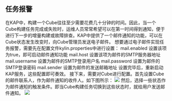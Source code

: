 ## 任务报警在KAP中，构建一个Cube往往至少需要花费几十分钟的时间。因此，当一个Cube构建任务完成或失败时，运维人员常常希望可以在第一时间得到通知，便于进行下一步的增量构建或故障排查。KAP中提供了一个邮件通知的功能，可以在Cube状态发生改变时，向Cube管理员发送电子邮件。想要通过电子邮件实现任务报警，需要先在配置文件kylin.properties中进行设置：mail.enabled 设置该项为true，即可启动邮件通知功能mail.host 设置该项为邮件的SMTP服务器地址mail.username 设置为邮件的SMTP登录用户名mail.password 设置为邮件的SMTP登录密码mail.sender 设置为邮件的发送邮箱地址设置完毕后，重新启动KAP服务，这些配置即可奏效。接下来，需要对Cube进行配置。首先设置Cube的邮件联系人，作为邮件通知的收件人。如下图所示：![](/images/monitor/alerting/Picture1.png)然后，选择一些状态作为邮件通知的触发条件。即当Cube构建任务切换到这些状态时，就给用户发送邮件通知。![](/images/monitor/alerting/Picture2.png)
